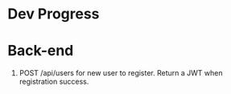 # Dev Progress

# Back-end

1. POST /api/users for new user to register. Return a JWT when registration success.
